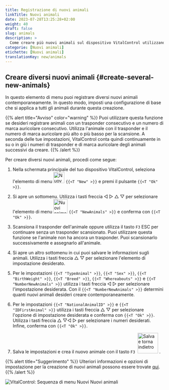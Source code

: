 ```yaml
---
title: Registrazione di nuovi animali
linkTitle: Nuovi animali
date: 2023-07-28T13:25:28+02:00
weight: 40
draft: false
slug: animals
description: >
  Come creare più nuovi animali sul dispositivo VitalControl utilizzando una singola azione.
categorie: [Nuovi animali]
etichette: [Nuovi animali]
translationKey: new/animals
---
```

## Creare diversi nuovi animali {#create-several-new-animals}

In questo elemento di menu puoi registrare diversi nuovi animali contemporaneamente. In questo modo, imposti una configurazione di base che si applica a tutti gli animali durante questa creazione.

{{% alert title="Avviso" color="warning" %}}
Puoi utilizzare questa funzione se desideri registrare animali con un trasponder consecutivo e un numero di marca auricolare consecutivo. Utilizza l'animale con il trasponder e il numero di marca auricolare più alto o più basso per la scansione. A seconda delle tue impostazioni, VitalControl conta quindi continuamente in su o in giù i numeri di trasponder e di marca auricolare degli animali successivi da creare.
{{% /alert %}}

Per creare diversi nuovi animali, procedi come segue:

1. Nella schermata principale del tuo dispositivo VitalControl, seleziona l'elemento di menu <img src="/icons/main/new-animal.svg" width="35" align="bottom" alt="Nuovo animale" /> `{{<T "New" >}}` e premi il pulsante `{{<T "Ok" >}}`.

2. Si apre un sottomenu. Utilizza i tasti freccia ◁ ▷ △ ▽ per selezionare l'elemento di menu <img src="/icons/main/new-animals.svg" width="45" align="bottom" alt="Nuovi animali" /> `{{<T "NewAnimals" >}}` e conferma con `{{<T "Ok" >}}`.

3. Scansiona il trasponder dell'animale oppure utilizza il tasto `F3` ESC per continuare senza un trasponder scansionato. Puoi utilizzare questa funzione se l'animale non ha ancora un trasponder. Puoi scansionarlo successivamente e assegnarlo all'animale.

4. Si apre un altro sottomenu in cui puoi salvare le informazioni sugli animali. Utilizza i tasti freccia △ ▽ per selezionare l'elemento di impostazione desiderato.

5. Per le impostazioni `{{<T "TypeAnimal" >}}`, `{{<T "Sex" >}}`, `{{<T "BirthWeight" >}}`, `{{<T "Breed" >}}`, `{{<T "Whereabouts" >}}` e `{{<T "NumberNewAnimals" >}}` utilizza i tasti freccia ◁ ▷ per selezionare l'impostazione desiderata. Con il `{{<T "NumberNewAnimals" >}}` determini quanti nuovi animali desideri creare contemporaneamente.

6. Per le impostazioni `{{<T "NationalAnimalID" >}}` e `{{<T "IDFirstAnimal" >}}` utilizza i tasti freccia △ ▽ per selezionare l'opzione di impostazione desiderata e conferma con `{{<T "Ok" >}}`. Utilizza i tasti freccia △ ▽◁ ▷ per selezionare i numeri desiderati. Infine, conferma con `{{<T "Ok" >}}`.


7. Salva le impostazioni e crea il nuovo animale con il tasto `F3` &nbsp;<img src="/icons/footer/save_exit.svg" width="65" align="bottom" alt="Salva e torna indietro" />&nbsp;.

{{% alert title="Suggerimento" %}}
Ulteriori informazioni e opzioni di impostazione per la creazione di nuovi animali possono essere trovate [qui](../../settings/animal-registration/).
{{% /alert %}}

   ![VitalControl: Sequenza di menu Nuovi Nuovi animali](../images/newanimals.png "Crea nuovi animali")
